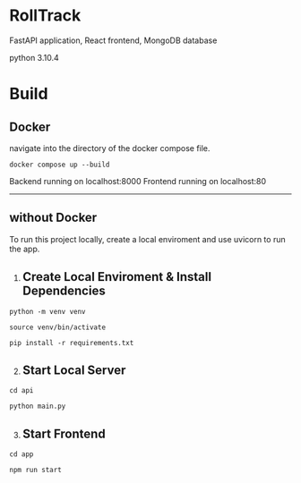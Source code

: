# RollTrack 

FastAPI application, React frontend, MongoDB database

python 3.10.4


# Build

## Docker
navigate into the directory of the docker compose file.
```
docker compose up --build
```
Backend running on localhost:8000
Frontend running on localhost:80

***

## without Docker
To run this project locally, create a local enviroment and use uvicorn to run the app.

1. ## Create Local Enviroment & Install Dependencies
```
python -m venv venv

source venv/bin/activate

pip install -r requirements.txt
```

2. ## Start Local Server
```
cd api

python main.py
```
3. ## Start Frontend
```
cd app

npm run start
```

